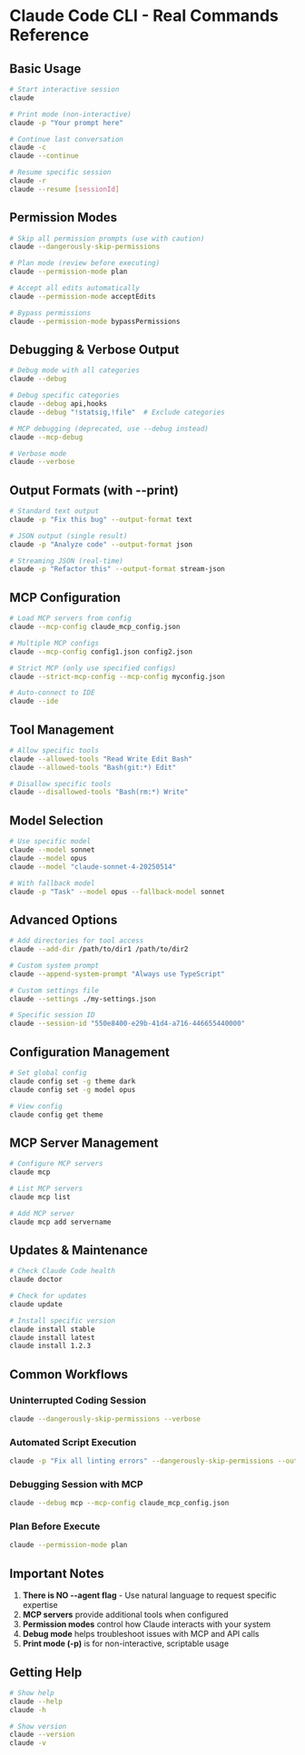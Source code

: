 # Claude Code CLI - Real Commands Reference

## Basic Usage
```bash
# Start interactive session
claude

# Print mode (non-interactive)
claude -p "Your prompt here"

# Continue last conversation
claude -c
claude --continue

# Resume specific session
claude -r
claude --resume [sessionId]
```

## Permission Modes
```bash
# Skip all permission prompts (use with caution)
claude --dangerously-skip-permissions

# Plan mode (review before executing)
claude --permission-mode plan

# Accept all edits automatically
claude --permission-mode acceptEdits

# Bypass permissions
claude --permission-mode bypassPermissions
```

## Debugging & Verbose Output
```bash
# Debug mode with all categories
claude --debug

# Debug specific categories
claude --debug api,hooks
claude --debug "!statsig,!file"  # Exclude categories

# MCP debugging (deprecated, use --debug instead)
claude --mcp-debug

# Verbose mode
claude --verbose
```

## Output Formats (with --print)
```bash
# Standard text output
claude -p "Fix this bug" --output-format text

# JSON output (single result)
claude -p "Analyze code" --output-format json

# Streaming JSON (real-time)
claude -p "Refactor this" --output-format stream-json
```

## MCP Configuration
```bash
# Load MCP servers from config
claude --mcp-config claude_mcp_config.json

# Multiple MCP configs
claude --mcp-config config1.json config2.json

# Strict MCP (only use specified configs)
claude --strict-mcp-config --mcp-config myconfig.json

# Auto-connect to IDE
claude --ide
```

## Tool Management
```bash
# Allow specific tools
claude --allowed-tools "Read Write Edit Bash"
claude --allowed-tools "Bash(git:*) Edit"

# Disallow specific tools
claude --disallowed-tools "Bash(rm:*) Write"
```

## Model Selection
```bash
# Use specific model
claude --model sonnet
claude --model opus
claude --model "claude-sonnet-4-20250514"

# With fallback model
claude -p "Task" --model opus --fallback-model sonnet
```

## Advanced Options
```bash
# Add directories for tool access
claude --add-dir /path/to/dir1 /path/to/dir2

# Custom system prompt
claude --append-system-prompt "Always use TypeScript"

# Custom settings file
claude --settings ./my-settings.json

# Specific session ID
claude --session-id "550e8400-e29b-41d4-a716-446655440000"
```

## Configuration Management
```bash
# Set global config
claude config set -g theme dark
claude config set -g model opus

# View config
claude config get theme
```

## MCP Server Management
```bash
# Configure MCP servers
claude mcp

# List MCP servers
claude mcp list

# Add MCP server
claude mcp add servername
```

## Updates & Maintenance
```bash
# Check Claude Code health
claude doctor

# Check for updates
claude update

# Install specific version
claude install stable
claude install latest
claude install 1.2.3
```

## Common Workflows

### Uninterrupted Coding Session
```bash
claude --dangerously-skip-permissions --verbose
```

### Automated Script Execution
```bash
claude -p "Fix all linting errors" --dangerously-skip-permissions --output-format json
```

### Debugging Session with MCP
```bash
claude --debug mcp --mcp-config claude_mcp_config.json
```

### Plan Before Execute
```bash
claude --permission-mode plan
```

## Important Notes

1. **There is NO --agent flag** - Use natural language to request specific expertise
2. **MCP servers** provide additional tools when configured
3. **Permission modes** control how Claude interacts with your system
4. **Debug mode** helps troubleshoot issues with MCP and API calls
5. **Print mode (-p)** is for non-interactive, scriptable usage

## Getting Help
```bash
# Show help
claude --help
claude -h

# Show version
claude --version
claude -v
```